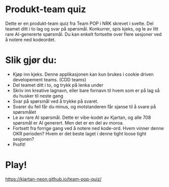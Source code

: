 # Produkt-team quiz

Dette er en produkt-team quiz fra Team POP i NRK skrevet i svelte. Del teamet ditt i to lag og svar på spørsmål. Konkurrer, spis kjeks, og le av litt rare AI-genererte spørsmål. Du kan enkelt fortsette over flere sesjoner ved å notere ned kodeordet.

# Slik gjør du:
* Kjøp inn kjeks. Denne applikasjonen kan kun brukes i cookie driven developement teams. (CDD teams)
* Del teamet ditt i to, og trykk på lenka under
* Skriv inn kreative lagnavn, eller bare fornavn til hvem som er på lag så du husker til neste gang
* Svar på spørsmål ved å trykke på svaret.
* Svarer du feil får du minus, og motstanderen får sjanse til å svare på spørsmålet
* Le av rare AI spørsmål. Dette er vibe-kodet av Kjartan, og alle 708 spørsmål er AI generert. Men det er en del av moroa.
* Fortsett fra forrige gang ved å notere ned kode-ord. Hvem vinner denne OKR perioden? Hvem er det beste laget i denne tight loose tight sesjonen?
* Profit! 


# Play!
https://kjartan-neon.github.io/team-pop-quiz/
